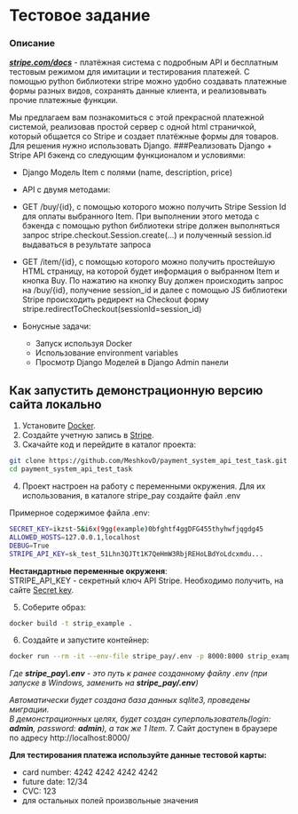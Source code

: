 # Тестовое задание  
### Описание

[***stripe.com/docs***](https://www.stripe.com/docs/) -
платёжная система с подробным API и бесплатным тестовым режимом для имитации и тестирования платежей.
С помощью python библиотеки stripe можно удобно создавать платежные формы разных видов, сохранять данные клиента, и реализовывать прочие платежные функции.

Мы предлагаем вам познакомиться с этой прекрасной платежной системой, реализовав простой сервер с одной html страничкой, который общается со Stripe и создает платёжные формы для товаров.
Для решения нужно использовать Django.
###Реализовать Django + Stripe API бэкенд со следующим функционалом и условиями:
- Django Модель Item с полями (name, description, price)
- API с двумя методами:
- GET /buy/{id}, c помощью которого можно получить Stripe Session Id для оплаты выбранного Item. При выполнении этого метода c бэкенда с помощью python библиотеки stripe должен выполняться запрос stripe.checkout.Session.create(...) и полученный session.id выдаваться в результате запроса
- GET /item/{id}, c помощью которого можно получить простейшую HTML страницу, на которой будет информация о выбранном Item и кнопка Buy. По нажатию на кнопку Buy должен происходить запрос на /buy/{id}, получение session_id и далее  с помощью JS библиотеки Stripe происходить редирект на Checkout форму stripe.redirectToCheckout(sessionId=session_id)


- Бонусные задачи: 
  - Запуск используя Docker
  - Использование environment variables
  - Просмотр Django Моделей в Django Admin панели


## Как запустить демонстрационную версию сайта локально

1. Установите [Docker](https://www.docker.com/).
2. Создайте учетную запись в [Stripe](https://dashboard.stripe.com/register).  
3. Скачайте код и перейдите в каталог проекта:
```sh
git clone https://github.com/MeshkovD/payment_system_api_test_task.git
cd payment_system_api_test_task
```
4. Проект настроен на работу с переменными окружения. Для их использования, в каталоге stripe_pay создайте файл .env

Примерное содержимое файла .env:
```sh
SECRET_KEY=ikzst-5&i6x(9gg(example)0bfghtf4ggDFG455thyhwfjqgdg45
ALLOWED_HOSTS=127.0.0.1,localhost
DEBUG=True
STRIPE_API_KEY=sk_test_51Lhn3QJTt1K7QeHmW3RbjREHoLBdYoLdcxmdu...
```

**Нестандартные переменные окруженя**:  
STRIPE_API_KEY - секретный ключ API Stripe. Необходимо получить, на сайте [Secret key](https://dashboard.stripe.com/test/apikeys).  

5. Соберите образ:  
```sh
docker build -t strip_example .
```
6. Создайте и запустите контейнер:  
```sh
docker run --rm -it --env-file stripe_pay/.env -p 8000:8000 strip_example
```
*Где **stripe_pay\\.env** - это путь к ранее созданному файлу .env (при запуске в Windows, заменить на **stripe_pay/.env**)*

*Автоматически будет создана база данных sqlite3, проведены миграции.  
В демонстрационных целях, будет создан суперпользователь(login: ***admin***, password: ***admin***), а так же 1 Item.*
7. Сайт доступен в браузере по адресу http://localhost:8000/  


**Для тестирования платежа используйте данные тестовой карты:**  
- card number: 4242 4242 4242 4242
- future date: 12/34
- CVC: 123
- для остальных полей произвольные значения